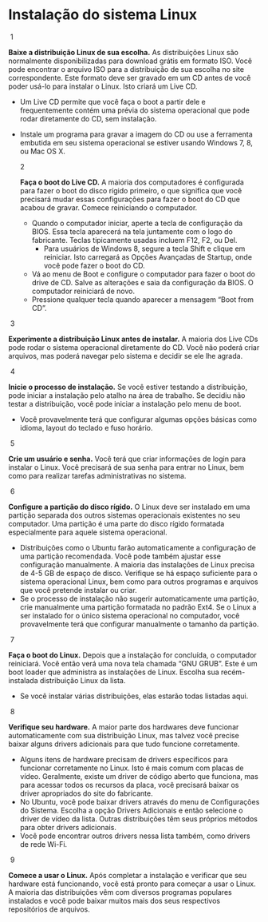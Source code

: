 # Instalação do sistema Linux  

​      1

**Baixe a distribuição Linux de sua escolha.** As  distribuições Linux são normalmente disponibilizadas para download  grátis em formato ISO. Você pode encontrar o arquivo ISO para a  distribuição de sua escolha no site correspondente. Este formato deve  ser gravado em um CD antes de você poder usá-lo para instalar o Linux.  Isto criará um Live CD. 

- Um Live CD permite que você faça o boot a partir dele e  frequentemente contém uma prévia do sistema operacional que pode rodar  diretamente do CD, sem instalação.

- Instale um programa para gravar a imagem do CD ou use a ferramenta  embutida em seu sistema operacional se estiver usando Windows 7, 8, ou  Mac OS X.

  2

  **Faça o boot do Live CD.** A maioria dos computadores é  configurada para fazer o boot do disco rígido primeiro, o que significa  que você precisará mudar essas configurações para fazer o boot do CD que acabou de gravar. Comece reiniciando o computador.

  - Quando o computador iniciar, aperte a tecla de configuração da BIOS. Essa tecla aparecerá na tela juntamente com o logo do fabricante.  Teclas tipicamente usadas incluem F12, F2, ou Del.
    - Para usuários de Windows 8, segure a tecla Shift e clique em  reiniciar. Isto carregará as Opções Avançadas de Startup, onde você pode fazer o boot do CD.
  - Vá ao menu de Boot e configure o computador para fazer o boot do  drive de CD. Salve as alterações e saia da configuração da BIOS. O  computador reiniciará de novo.
  - Pressione qualquer tecla quando aparecer a mensagem “Boot from CD”.

​       3

**Experimente a distribuição Linux antes de instalar.** A maioria dos Live CDs pode rodar o sistema operacional diretamente do  CD. Você não poderá criar arquivos, mas poderá navegar pelo sistema e  decidir se ele lhe agrada.

​       4

**Inicie o processo de instalação.** Se você estiver  testando a distribuição, pode iniciar a instalação pelo atalho na área  de trabalho. Se decidiu não testar a distribuição, você pode iniciar a  instalação pelo menu de boot.

- Você provavelmente terá que configurar algumas opções básicas como idioma, layout do teclado e fuso horário.

​       5 

**Crie um usuário e senha.** Você terá que criar  informações de login para instalar o Linux. Você precisará de sua senha  para entrar no Linux, bem como para realizar tarefas administrativas no  sistema.

​       6

**Configure a partição do disco rígido.** O Linux deve  ser instalado em uma partição separada dos outros sistemas operacionais  existentes no seu computador. Uma partição é uma parte do disco rígido  formatada especialmente para aquele sistema operacional.

- Distribuições como o Ubuntu farão automaticamente a configuração de  uma partição recomendada. Você pode também ajustar esse configuração  manualmente. A maioria das instalações de Linux precisa de 4-5 GB de  espaço de disco. Verifique se há espaço suficiente para o sistema  operacional Linux, bem como para outros programas e arquivos que você  pretende instalar ou criar.
- Se o processo de instalação não sugerir automaticamente uma  partição, crie manualmente uma partição formatada no padrão Ext4. Se o  Linux a ser instalado for o único sistema operacional no computador,  você provavelmente terá que configurar manualmente o tamanho da  partição.

​       7

**Faça o boot do Linux.** Depois que a instalação for  concluída, o computador reiniciará. Você então verá uma nova tela  chamada “GNU GRUB”. Este é um boot loader que administra as instalações  de Linux. Escolha sua recém-instalada distribuição Linux da lista.

- Se você instalar várias distribuições, elas estarão todas listadas aqui.

​       8

**Verifique seu hardware.** A maior parte dos hardwares  deve funcionar automaticamente com sua distribuição Linux, mas talvez  você precise baixar alguns drivers adicionais para que tudo funcione  corretamente.

- Alguns itens de hardware precisam de drivers específicos para  funcionar corretamente no Linux. Isto é mais comum com placas de vídeo.  Geralmente, existe um driver de código aberto que funciona, mas para  acessar todos os recursos da placa, você precisará baixar os driver  apropriados do site do fabricante.
- No Ubuntu, você pode baixar drivers através do menu de Configurações do Sistema. Escolha a opção Drivers Adicionais e então selecione o  driver de vídeo da lista. Outras distribuições têm seus próprios métodos para obter drivers adicionais.
- Você pode encontrar outros drivers nessa lista também, como drivers de rede Wi-Fi.

​       9

**Comece a usar o Linux.** Após completar a instalação e  verificar que seu hardware está funcionando, você está pronto para  começar a usar o Linux. A maioria das distribuições vêm com diversos  programas populares instalados e você pode baixar muitos mais dos seus  respectivos repositórios de arquivos.

